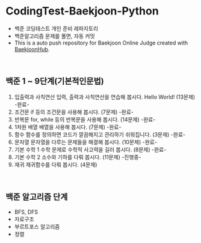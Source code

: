# CodingTest-Baekjoon-Python
- 백준 코딩테스트 개인 준비 레파지토리
- 백준알고리즘 문제를 풀면, 자동 커밋
- This is a auto push repository for Baekjoon Online Judge created with [BaekjoonHub](https://github.com/BaekjoonHub/BaekjoonHub).

<br>

## 백준 1 ~ 9단계(기본적인문법)
1.	입출력과 사칙연산	입력, 출력과 사칙연산을 연습해 봅시다. Hello World! (13문제) -완료-
2.	조건문	if 등의 조건문을 사용해 봅시다. (7문제) -완료-
3.	반복문	for, while 등의 반복문을 사용해 봅시다. (14문제) -완료-
4.	1차원 배열	배열을 사용해 봅시다. (7문제) -완료-
5.	함수	함수를 정의하면 코드가 깔끔해지고 관리하기 쉬워집니다. (3문제) -완료-
6.	문자열	문자열을 다루는 문제들을 해결해 봅시다. (10문제) -완료-
7.	기본 수학 1	수학 문제로 수학적 사고력을 길러 봅시다. (8문제) -완료-
8.	기본 수학 2	소수와 기하를 다뤄 봅시다. (11문제) -진행중-
9.	재귀	재귀함수를 다뤄 봅시다. (4문제)


<br>

## 백준 알고리즘 단계
- BFS, DFS
- 자료구조
- 부르트포스 알고리즘
- 정렬
